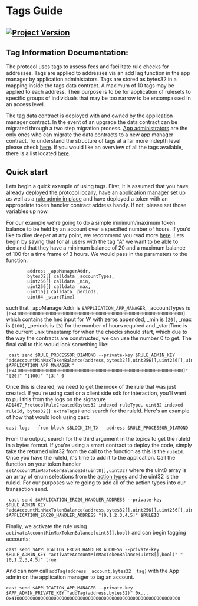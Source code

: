 # Tags Guide
[![Project Version][version-image]][version-url]
--- 

## Tag Information Documentation: 

The protocol uses tags to assess fees and facilitate rule checks for addresses. Tags are applied to addresses via an addTag function in the app manager by application administators. Tags are stored as bytes32 in a mapping inside the tags data contract. A maximum of 10 tags may be applied to each address. Their purpose is to be for application of rulesets to specific groups of individuals that may be too narrow to be encompassed in an access level. 

The tag data contract is deployed with and owned by the application manager contract. In the event of an upgrade the data contract can be migrated through a two step migration process. [App administrators](../permissions/ADMIN-ROLES.md) are the only ones who can migrate the data contracts to a new app manager contract. To understand the structure of tags at a far more indepth level please check [here](./PROTOCOL-TAGS-STRUCTURE.md). If you would like an overview of all the tags available, there is a list located [here](./TAGGED-RULES.md).

## Quick start

Lets begin a quick example of using tags. First, it is assumed that you have already [deployed the protocol locally](../deployment/DEPLOY-PROTOCOL.md), have an [application manager set up](../deployment/DEPLOY-APPMANAGER.md) as well as a [rule admin in place](../permissions/ADMIN-ROLES.md#rule-admin) and have deployed a token with an appropriate token handler contract address handy. If not, please set those variables up now.

For our example we're going to do a simple minimum/maximum token balance to be held by an account over a specified number of hours. If you'd like to dive deeper at any point, we recommend you read more [here](../rules/ACCOUNT-MIN-MAX-TOKEN-BALANCE.md). Lets begin by saying that for all users with the tag "A" we want to be able to demand that they have a minimum balance of 20 and a maximum balance of 100 for a time frame of 3 hours. We would pass in the parameters to the function:
```addAccountMinMaxTokenBalance(
        address _appManagerAddr,
        bytes32[] calldata _accountTypes,
        uint256[] calldata _min,
        uint256[] calldata _max,
        uint16[] calldata _periods,
        uint64 _startTime)
```

such that _appManagerAddr is `$APPLICATION_APP_MANAGER`, _accountTypes is `[0x4100000000000000000000000000000000000000000000000000000000000000]` which contains the hex input for 'A' with zeros appended, _min is `[20]`, _max is `[100]`, _periods is `[3]` for the number of hours required and _startTime is the current unix timestamp for when the checks should start, which due to the way the contracts are constructed, we can use the number 0 to get. The final call to this would look something like:

```
 cast send $RULE_PROCESSOR_DIAMOND --private-key $RULE_ADMIN_KEY "addAccountMinMaxTokenBalance(address,bytes32[],uint256[],uint256[],uint16[],uint64)" $APPLICATION_APP_MANAGER "[0x4100000000000000000000000000000000000000000000000000000000000000]" "[20]" "[100]" "[3]" 0
```

Once this is cleared, we need to get the index of the rule that was just created. If you're using cast or a client side sdk for interaction, you'll want to pull this from the logs on the signature `AD1467_ProtocolRuleCreated(bytes32 indexed ruleType, uint32 indexed ruleId, bytes32[] extraTags)` and search for the ruleId. Here's an example of how that would look using cast:

```cast logs --from-block $BLOCK_IN_TX --address $RULE_PROCESSOR_DIAMOND```
 
From the output, search for the third argument in the topics to get the ruleId in a bytes format. If you're using a smart contract to deploy the code, simply take the returned uint32 from the call to the function as this is the `ruleId`. Once you have the ruleId, it's time to add it to the application. Call the function on your token handler `setAccountMinMaxTokenBalanceId(uint8[],uint32)` where the uint8 array is an array of enum selections from the [action types](../rules/ACTION-TYPES.md) and the uint32 is the ruleId. For our purposes we're going to add all of the action types into our transaction send.

```
 cast send $APPLICATION_ERC20_HANDLER_ADDRESS --private-key $RULE_ADMIN_KEY "addAccountMinMaxTokenBalance(address,bytes32[],uint256[],uint256[],uint16[],uint64)" $APPLICATION_ERC20_HANDLER_ADDRESS "[0,1,2,3,4,5]" $RULEID
 ```

 Finally, we activate the rule using `activateAccountMinMaxTokenBalance(uint8[],bool)` and can begin tagging accounts:

 ```
 cast send $APPLICATION_ERC20_HANDLER_ADDRESS --private-key $RULE_ADMIN_KEY "activateAccountMinMaxTokenBalance(uint8[],bool)" "[0,1,2,3,4,5]" true
 ```

And can now call `addTag(address _account,bytes32 _tag)` with the App admin on the application manager to tag an account. 

 ```
 cast send $APPLICATION_APP_MANAGER --private-key $APP_ADMIN_PRIVATE_KEY "addTag(address,bytes32)" 0x... 0x4100000000000000000000000000000000000000000000000000000000000000
 ```
<!-- These are the header links -->
[version-image]: https://img.shields.io/badge/Version-1.2.1-brightgreen?style=for-the-badge&logo=appveyor
[version-url]: https://github.com/thrackle-io/Tron